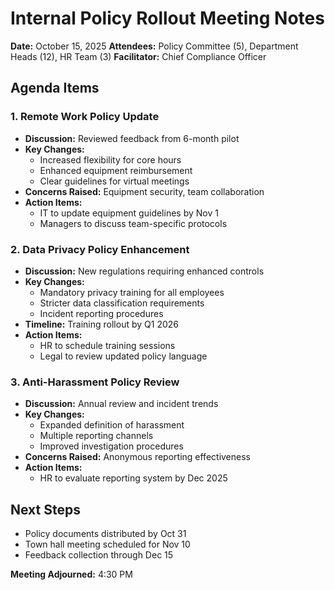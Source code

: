 # Internal Policy Rollout Meeting Notes

**Date:** October 15, 2025
**Attendees:** Policy Committee (5), Department Heads (12), HR Team (3)
**Facilitator:** Chief Compliance Officer

## Agenda Items

### 1. Remote Work Policy Update
- **Discussion:** Reviewed feedback from 6-month pilot
- **Key Changes:**
  - Increased flexibility for core hours
  - Enhanced equipment reimbursement
  - Clear guidelines for virtual meetings
- **Concerns Raised:** Equipment security, team collaboration
- **Action Items:**
  - IT to update equipment guidelines by Nov 1
  - Managers to discuss team-specific protocols

### 2. Data Privacy Policy Enhancement
- **Discussion:** New regulations requiring enhanced controls
- **Key Changes:**
  - Mandatory privacy training for all employees
  - Stricter data classification requirements
  - Incident reporting procedures
- **Timeline:** Training rollout by Q1 2026
- **Action Items:**
  - HR to schedule training sessions
  - Legal to review updated policy language

### 3. Anti-Harassment Policy Review
- **Discussion:** Annual review and incident trends
- **Key Changes:**
  - Expanded definition of harassment
  - Multiple reporting channels
  - Improved investigation procedures
- **Concerns Raised:** Anonymous reporting effectiveness
- **Action Items:**
  - HR to evaluate reporting system by Dec 2025

## Next Steps
- Policy documents distributed by Oct 31
- Town hall meeting scheduled for Nov 10
- Feedback collection through Dec 15

**Meeting Adjourned:** 4:30 PM
